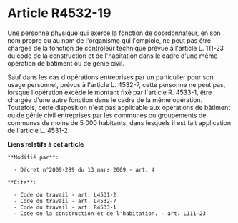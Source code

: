 # Article R4532-19

Une personne physique qui exerce la fonction de coordonnateur, en son nom propre ou au nom de l'organisme qui l'emploie, ne
peut pas être chargée de la fonction de contrôleur technique prévue à l'article L. 111-23 du code de la construction et de
l'habitation dans le cadre d'une même opération de bâtiment ou de génie civil. 

Sauf dans les cas d'opérations entreprises par un particulier pour son usage personnel, prévus à l'article L. 4532-7, cette
personne ne peut pas, lorsque l'opération excède le montant fixé par l'article R. 4533-1, être chargée d'une autre fonction
dans le cadre de la même opération. Toutefois, cette disposition n'est pas applicable aux opérations de bâtiment ou de génie
civil entreprises par les communes ou groupements de communes de moins de 5 000 habitants, dans lesquels il est fait
application de l'article L. 4531-2.

**Liens relatifs à cet article**

	**Modifié par**:

	  - Décret n°2009-289 du 13 mars 2009 - art. 4

	**Cite**:

	  - Code du travail - art. L4531-2
	  - Code du travail - art. L4532-7
	  - Code du travail - art. R4533-1
	  - Code de la construction et de l'habitation. - art. L111-23
